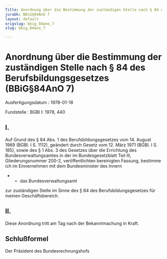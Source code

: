 ```yaml
---
Title: Anordnung über die Bestimmung der zuständigen Stelle nach § 84 des Berufsbildungsgesetzes
jurabk: BBiG§84AnO 7
layout: default
origslug: bbig_84ano_7
slug: bbig_84ano_7

---
```


# Anordnung über die Bestimmung der zuständigen Stelle nach § 84 des Berufsbildungsgesetzes (BBiG§84AnO 7)

Ausfertigungsdatum
:   1978-01-18

Fundstelle
:   BGBl I: 1978, 440



## I.

Auf Grund des § 84 Abs. 1 des Berufsbildungsgesetzes vom 14. August
1969 (BGBl. I S. 1112), geändert durch Gesetz vom 12. März 1971 (BGBl.
I S. 185), sowie des § 1 Abs. 3 des Gesetzes über die Errichtung des
Bundesverwaltungsamtes in der im Bundesgesetzblatt Teil III,
Gliederungsnummer 200-2, veröffentlichten bereinigten Fassung,
bestimme ich im Einvernehmen mit dem Bundesminister des Innern

*
    *   das Bundesverwaltungsamt






zur zuständigen Stelle im Sinne des § 84 des Berufsbildungsgesetzes
für meinen Geschäftsbereich.


## II.

Diese Anordnung tritt am Tag nach der Bekanntmachung in Kraft.


## Schlußformel

Der Präsident des Bundesrechnungshofs

